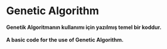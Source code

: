 # Genetic Algorithm
**Genetik Algoritmanın kullanımı için yazılmış temel bir koddur.** 
<br/>
<br/>
**A basic code for the use of Genetic Algorithm.**
